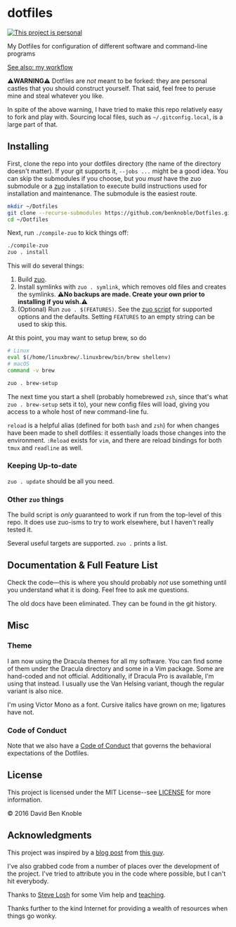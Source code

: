 # dotfiles

[![This project is personal](https://img.shields.io/badge/status-personal-important.svg)](https://benknoble.github.io/status/personal/)

My Dotfiles for configuration of different software and command-line programs

[See also: my workflow](https://gist.github.com/07052655c9b6ef75071a285102c61c93)

:warning:**WARNING**:warning: Dotfiles are _not_ meant to be forked: they are
personal castles that you should construct yourself. That said, feel free to
peruse mine and steal whatever you like.

In spite of the above warning, I have tried to make this repo relatively easy to
fork and play with. Sourcing local files, such as `~/.gitconfig.local`, is a
large part of that.

## Installing

First, clone the repo into your dotfiles directory (the name of the directory
doesn't matter). If your git supports it, `--jobs ...` might be a good idea. You
can skip the submodules if you choose, but you *must* have the zuo submodule or
a [zuo](https://docs.racket-lang.org/zuo/index.html) installation to execute
build instructions used for installation and maintenance. The submodule is the
easiest route.

```bash
mkdir ~/Dotfiles
git clone --recurse-submodules https://github.com/benknoble/Dotfiles.git ~/Dotfiles
cd ~/Dotfiles
```

Next, run `./compile-zuo` to kick things off:

```bash
./compile-zuo
zuo . install
```

This will do several things:

1. Build [zuo](https://docs.racket-lang.org/zuo/index.html).
1. Install symlinks with `zuo . symlink`, which removes old files and creates
   the symlinks. :warning:**No backups are made. Create your own prior to
   installing if you wish.**:warning:
2. (Optional) Run `zuo . $(FEATURES)`. See the [zuo script](main.zuo) for
   supported options and the defaults. Setting `FEATURES` to an empty string can
   be used to skip this.

At this point, you may want to setup brew, so do

```bash
# Linux
eval $(/home/linuxbrew/.linuxbrew/bin/brew shellenv)
# macOS
command -v brew

zuo . brew-setup
```

The next time you start a shell (probably homebrewed `zsh`, since that's what
`zuo . brew-setup` sets it to), your new config files will load, giving you
access to a whole host of new command-line fu.

`reload` is a helpful alias (defined for both `bash` and `zsh`) for when changes
have been made to shell dotfiles: it essentially loads those changes into the
environment. `:Reload` exists for `vim`, and there are reload bindings for both
`tmux` and `readline` as well.

### Keeping Up-to-date

`zuo . update` should be all you need.

### Other `zuo` things

The build script is _only_ guaranteed to work if run from the top-level of this
repo. It does use zuo-isms to try to work elsewhere, but I haven't really tested
it.

Several useful targets are supported. `zuo .` prints a list.

## Documentation & Full Feature List

Check the code—this is where you should probably *not* use something until you
understand what it is doing. Feel free to ask me questions.

The old docs have been eliminated. They can be found in the git history.

## Misc

### Theme

I am now using the Dracula themes for all my software. You can find some of them
under the Dracula directory and some in a Vim package. Some are hand-coded and
not official. Additionally, if Dracula Pro is available, I'm using that instead.
I usually use the Van Helsing variant, though the regular variant is also nice.

I'm using Victor Mono as a font. Cursive italics have grown on me; ligatures
have not.

### Code of Conduct

Note that we also have a [Code of Conduct](/CODE_OF_CONDUCT.md) that governs the
behavioral expectations of the Dotfiles.

## License

This project is licensed under the MIT License--see [LICENSE](/LICENSE) for more
information.

© 2016 David Ben Knoble

## Acknowledgments

This project was inspired by a [blog
post](http://blog.smalleycreative.com/tutorials/using-git-and-github-to-manage-your-dotfiles/)
from [this guy](https://github.com/michaeljsmalley).

I've also grabbed code from a number of places over the development of the
project. I've tried to attribute you in the code where possible, but I can't hit
everybody.

Thanks to [Steve Losh](http://stevelosh.com/blog/2010/09/coming-home-to-vim/)
for some Vim help and [teaching](http://learnvimscriptthehardway.stevelosh.com).

Thanks further to the kind Internet for providing a wealth of resources when
things go wonky.

[drac-term]: https://github.com/dracula/terminal-app
